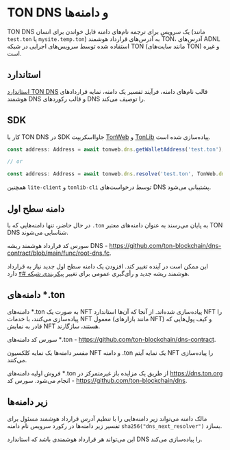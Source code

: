 # TON DNS و دامنه‌ها

TON DNS یک سرویس برای ترجمه نام‌های دامنه قابل خواندن برای انسان (مانند `test.ton` یا `mysite.temp.ton`) به آدرس‌های قرارداد هوشمند TON، آدرس‌های ADNL استفاده شده توسط سرویس‌های اجرایی در شبکه TON (مانند سایت‌های TON) و غیره است.

## استاندارد

[استاندارد TON DNS](https://github.com/ton-blockchain/TIPs/issues/81) قالب نام‌های دامنه، فرآیند تفسیر یک دامنه، نمایه قراردادهای هوشمند DNS و قالب رکوردهای DNS را توصیف می‌کند.

## SDK

کار با TON DNS در SDK جاوااسکریپت [TonWeb](https://github.com/toncenter/tonweb) و [TonLib](https://ton.org/#/apis/?id=_2-ton-api) پیاده‌سازی شده است.

```js
const address: Address = await tonweb.dns.getWalletAddress('test.ton');

// or 

const address: Address = await tonweb.dns.resolve('test.ton', TonWeb.dns.DNS_CATEGORY_WALLET);
```

همچنین `lite-client` و `tonlib-cli` توسط درخواست‌های DNS پشتیبانی می‌شود.

## دامنه سطح اول

در حال حاضر، تنها دامنه‌هایی که با `.ton` به پایان می‌رسند به عنوان دامنه‌های معتبر TON DNS شناسایی می‌شوند.

سورس کد قرارداد هوشمند ریشه DNS - https://github.com/ton-blockchain/dns-contract/blob/main/func/root-dns.fc.

این ممکن است در آینده تغییر کند. افزودن یک دامنه سطح اول جدید نیاز به قرارداد هوشمند ریشه جدید و رأی‌گیری عمومی برای تغییر [پیکربندی شبکه #۴](https://ton.org/#/smart-contracts/governance?id=config) دارد.

## دامنه‌های \*.ton

دامنه‌های \*.ton به صورت یک NFT پیاده‌سازی شده‌اند. از آنجا که آن‌ها استاندارد NFT را پیاده‌سازی می‌کنند، با خدمات NFT معمول (مانند بازارهای NFT) و کیف پول‌هایی که قادر به نمایش NFT هستند، سازگارند.

سورس کد دامنه‌های \*.ton - https://github.com/ton-blockchain/dns-contract.

مفسر دامنه‌ها یک نمایه کلکسیون NFT و دامنه .ton یک نمایه آیتم NFT را پیاده‌سازی می‌کنند.

فروش اولیه دامنه‌های \*.ton از طریق یک مزایده باز غیرمتمرکز در https://dns.ton.org انجام می‌شود. سورس کد - https://github.com/ton-blockchain/dns.

## زیر دامنه‌ها

مالک دامنه می‌تواند زیر دامنه‌هایی را با تنظیم آدرس قرارداد هوشمند مسئول برای تفسیر زیر دامنه‌ها در رکورد سرویس نام دامنه `sha256("dns_next_resolver")` بسازد.

این می‌تواند هر قرارداد هوشمندی باشد که استاندارد DNS را پیاده‌سازی می‌کند.

